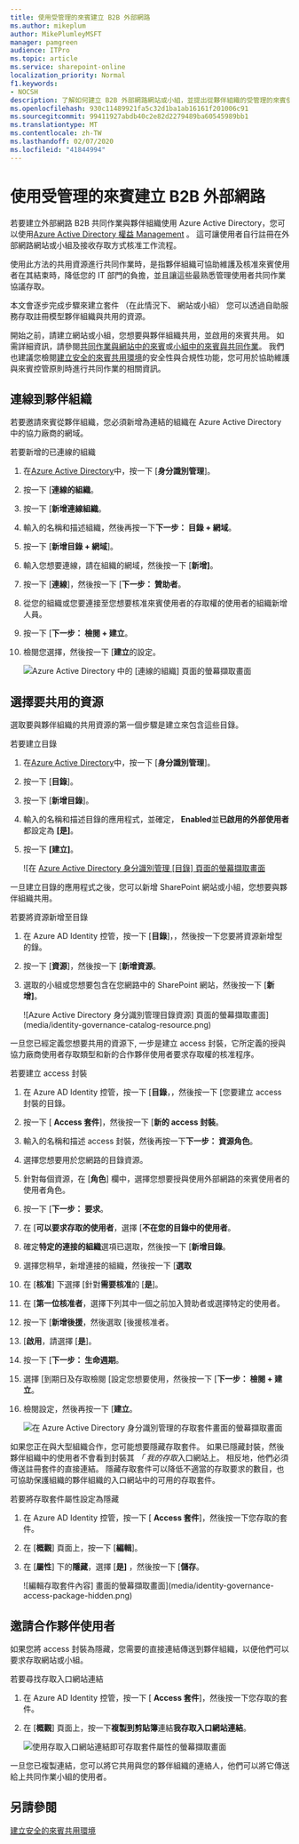 ```yaml
---
title: 使用受管理的來賓建立 B2B 外部網路
ms.author: mikeplum
author: MikePlumleyMSFT
manager: pamgreen
audience: ITPro
ms.topic: article
ms.service: sharepoint-online
localization_priority: Normal
f1.keywords:
- NOCSH
description: 了解如何建立 B2B 外部網路網站或小組，並提出從夥伴組織的受管理的來賓使用者。
ms.openlocfilehash: 930c11489921fa5c32d1ba1ab16161f201006c91
ms.sourcegitcommit: 99411927abdb40c2e82d2279489ba60545989bb1
ms.translationtype: MT
ms.contentlocale: zh-TW
ms.lasthandoff: 02/07/2020
ms.locfileid: "41844994"
---
```

# <a name="create-a-b2b-extranet-with-managed-guests"></a>使用受管理的來賓建立 B2B 外部網路

若要建立外部網路 B2B 共同作業與夥伴組織使用 Azure Active Directory，您可以使用[Azure Active Directory 權益 Management](https://docs.microsoft.com/azure/active-directory/governance/entitlement-management-overview) 。 這可讓使用者自行註冊在外部網路網站或小組及接收存取方式核准工作流程。

使用此方法的共用資源進行共同作業時，是指夥伴組織可協助維護及核准來賓使用者在其結束時，降低您的 IT 部門的負擔，並且讓這些最熟悉管理使用者共同作業協議存取。

本文會逐步完成步驟來建立套件 （在此情況下、 網站或小組） 您可以透過自助服務存取註冊模型夥伴組織與共用的資源。 

開始之前，請建立網站或小組，您想要與夥伴組織共用，並啟用的來賓共用。 如需詳細資訊，請參閱[共同作業與網站中的來賓](collaborate-in-a-site.md)或[小組中的來賓與共同作業](collaborate-as-a-team.md)。 我們也建議您檢閱[建立安全的來賓共用環境](create-a-secure-guest-sharing-environment.md)的安全性與合規性功能，您可用於協助維護與來賓控管原則時進行共同作業的相關資訊。

## <a name="connect-the-partner-organization"></a>連線到夥伴組織

若要邀請來賓從夥伴組織，您必須新增為連結的組織在 Azure Active Directory 中的協力廠商的網域。

若要新增的已連線的組織
1. 在[Azure Active Directory](https://aad.portal.azure.com)中，按一下 [**身分識別管理**]。
2. 按一下 [**連線的組織**。
4. 按一下 [**新增連線組織**。
5. 輸入的名稱和描述組織，然後再按一下**下一步： 目錄 + 網域**。
6. 按一下 [**新增目錄 + 網域**]。
7. 輸入您想要連線，請在組織的網域，然後按一下 [**新增]**。
8. 按一下 [**連線**]，然後按一下 [**下一步： 贊助者**。
9. 從您的組織或您要連接至您想要核准來賓使用者的存取權的使用者的組織新增人員。
10. 按一下 [**下一步： 檢閱 + 建立**。
11. 檢閱您選擇，然後按一下 [**建立**的設定。

    ![Azure Active Directory 中的 [連線的組織] 頁面的螢幕擷取畫面](media/identity-governance-connected-organizations.png)

## <a name="choose-the-resources-to-share"></a>選擇要共用的資源

選取要與夥伴組織的共用資源的第一個步驟是建立來包含這些目錄。

若要建立目錄
1. 在[Azure Active Directory](https://aad.portal.azure.com)中，按一下 [**身分識別管理**]。
2. 按一下 [**目錄**]。
3. 按一下 [**新增目錄**]。
4. 輸入的名稱和描述目錄的應用程式，並確定， **Enabled**並**已啟用的外部使用者**都設定為 **[是]**。
5. 按一下 **[建立]**。

   ![在 [Azure Active Directory 身分識別管理 [目錄] 頁面的螢幕擷取畫面](media/identity-governance-catalogs.png)

一旦建立目錄的應用程式之後，您可以新增 SharePoint 網站或小組，您想要與夥伴組織共用。

若要將資源新增至目錄
1. 在 Azure AD Identity 控管，按一下 [**目錄**]，，然後按一下您要將資源新增型的錄。
2. 按一下 [**資源**]，然後按一下 [**新增資源**。
3. 選取的小組或您想要包含在您網路中的 SharePoint 網站，然後按一下 [**新增]**。

   ![Azure Active Directory 身分識別管理目錄資源] 頁面的螢幕擷取畫面](media/identity-governance-catalog-resource.png)

一旦您已經定義您想要共用的資源下, 一步是建立 access 封裝，它所定義的授與協力廠商使用者存取類型和新的合作夥伴使用者要求存取權的核准程序。

若要建立 access 封裝
1. 在 Azure AD Identity 控管，按一下 [**目錄**，，然後按一下 [您要建立 access 封裝的目錄。
2. 按一下 [ **Access 套件**]，然後按一下 [**新的 access 封裝**。
3. 輸入的名稱和描述 access 封裝，然後再按一下**下一步： 資源角色**。
4. 選擇您想要用於您網路的目錄資源。
5. 針對每個資源，在 [**角色**] 欄中，選擇您想要授與使用外部網路的來賓使用者的使用者角色。
6. 按一下 [**下一步： 要求**。
7. 在 [**可以要求存取的使用者**，選擇 [**不在您的目錄中的使用者**。
8. 確定**特定的連接的組織**選項已選取，然後按一下 [**新增目錄**。
9. 選擇您稍早，新增連接的組織，然後按一下 [**選取**
10. 在 [**核准**] 下選擇 [針對**需要核准**的 [**是**]。
11. 在 [**第一位核准者**，選擇下列其中一個之前加入贊助者或選擇特定的使用者。
12. 按一下 [**新增後援**，然後選取 [後援核准者。
13. [**啟用**，請選擇 [**是**]。
14. 按一下 [**下一步： 生命週期**。
15. 選擇 [到期日及存取檢閱 [設定您想要使用，然後按一下 [**下一步： 檢閱 + 建立**。
16. 檢閱設定，然後再按一下 [**建立**。

    ![在 Azure Active Directory 身分識別管理的存取套件畫面的螢幕擷取畫面](media/identity-governance-access-packages.png)

如果您正在與大型組織合作，您可能想要隱藏存取套件。 如果已隱藏封裝，然後夥伴組織中的使用者不會看到封裝其 *「 我的存取*入口網站上。 相反地，他們必須傳送註冊套件的直接連結。 隱藏存取套件可以降低不適當的存取要求的數目，也可協助保護組織的夥伴組織的入口網站中的可用的存取套件。

若要將存取套件屬性設定為隱藏
1. 在 Azure AD Identity 控管，按一下 [ **Access 套件**]，然後按一下您存取的套件。
2. 在 [**概觀**] 頁面上，按一下 [**編輯**]。
3. 在 [**屬性**] 下的**隱藏**，選擇 [**是]** ，然後按一下 [**儲存**。

   ![編輯存取套件內容] 畫面的螢幕擷取畫面](media/identity-governance-access-package-hidden.png)

## <a name="invite-partner-users"></a>邀請合作夥伴使用者

如果您將 access 封裝為隱藏，您需要的直接連結傳送到夥伴組織，以便他們可以要求存取網站或小組。

若要尋找存取入口網站連結
1. 在 Azure AD Identity 控管，按一下 [ **Access 套件**]，然後按一下您存取的套件。
2. 在 [**概觀**] 頁面上，按一下**複製到剪貼簿**連結**我存取入口網站連結**。

   ![使用存取入口網站連結即可存取套件屬性的螢幕擷取畫面](media/identity-governance-access-portal-link.png)

一旦您已複製連結，您可以將它共用與您的夥伴組織的連絡人，他們可以將它傳送給上共同作業小組的使用者。

## <a name="see-also"></a>另請參閱

[建立安全的來賓共用環境](create-a-secure-guest-sharing-environment.md)

